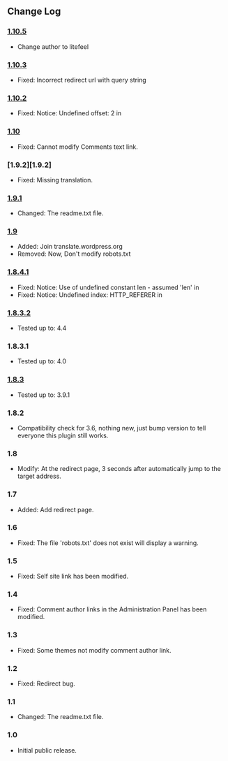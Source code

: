 ## Change Log ##

### [1.10.5][1.10.5] ###

* Change author to litefeel

### [1.10.3][1.10.3] ###

* Fixed: Incorrect redirect url with query string

### [1.10.2][1.10.2] ###

* Fixed: Notice:  Undefined offset: 2 in 

### [1.10][1.10] ###

* Fixed: Cannot modify Comments text link.

### [1.9.2][1.9.2] ###

* Fixed: Missing translation.

### [1.9.1][1.9.1] ###

* Changed: The readme.txt file.

### [1.9][1.9] ###

* Added: Join translate.wordpress.org
* Removed: Now, Don't modify robots.txt

### [1.8.4.1][1.8.4.1] ###

* Fixed: Notice: Use of undefined constant len - assumed 'len' in
* Fixed: Notice: Undefined index: HTTP_REFERER in

### [1.8.3.2][1.8.3.2] ###

* Tested up to: 4.4

### 1.8.3.1 ###

* Tested up to: 4.0

### [1.8.3][1.8.3] ###

* Tested up to: 3.9.1

### 1.8.2 ###

* Compatibility check for 3.6, nothing new, just bump version to tell everyone this plugin still works.

### 1.8 ###

* Modify: At the redirect page, 3 seconds after automatically jump to the target address.

### 1.7 ###

* Added: Add redirect page.

### 1.6 ###

* Fixed: The file 'robots.txt' does not exist will display a warning.

### 1.5 ###

* Fixed: Self site link has been modified.

### 1.4 ###

* Fixed: Comment author links in the Administration Panel has been modified.

### 1.3 ###

* Fixed: Some themes not modify comment author link.

### 1.2 ###

* Fixed: Redirect bug.

### 1.1 ###

* Changed: The readme.txt file.

### 1.0 ###

* Initial public release.




 [1.10.5]: https://github.com/lite3/comments-link-optimization/releases/tag/1.10.5
 [1.10.3]: https://github.com/lite3/comments-link-optimization/releases/tag/1.10.3
 [1.10.2]: https://github.com/lite3/comments-link-optimization/releases/tag/1.10.2
 [1.10]: https://github.com/lite3/comments-link-optimization/releases/tag/1.10
 [1.9.1]: https://github.com/lite3/comments-link-optimization/releases/tag/1.9.1
 [1.9]: https://github.com/lite3/comments-link-optimization/releases/tag/1.9
 [1.8.4.1]: https://github.com/lite3/comments-link-optimization/releases/tag/1.8.4.1
 [1.8.3.2]: https://github.com/lite3/comments-link-optimization/releases/tag/1.8.3.2
 [1.8.3]: https://github.com/lite3/comments-link-optimization/releases/tag/1.8.3
